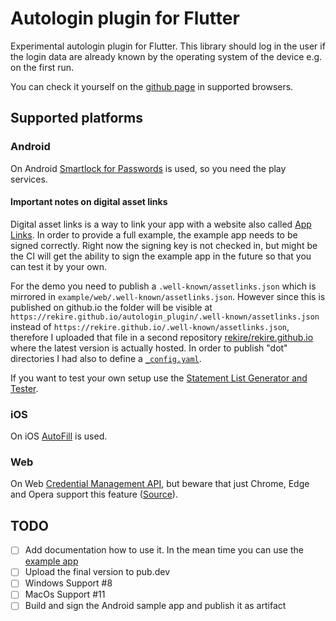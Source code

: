 # Autologin plugin for Flutter

Experimental autologin plugin for Flutter. This library should log in the user if the login data are already known by the operating system of the device e.g. on the first run.

You can check it yourself on the [github page](https://rekire.github.io/autologin_plugin/index.html) in supported browsers.

## Supported platforms
### Android
On Android [Smartlock for Passwords](https://developers.google.com/identity/smartlock-passwords/android) is used, so you need the play services.
#### Important notes on digital asset links
Digital asset links is a way to link your app with a website also called [App Links](https://developer.android.com/training/app-links/index.html).
In order to provide a full example, the example app needs to be signed correctly. Right now the signing key is not checked in, but might be the CI
will get the ability to sign the example app in the future so that you can test it by your own.

For the demo you need to publish a `.well-known/assetlinks.json` which is mirrored in `example/web/.well-known/assetlinks.json`.
However since this is published on github.io the folder will be visible at `https://rekire.github.io/autologin_plugin/.well-known/assetlinks.json`
instead of `https://rekire.github.io/.well-known/assetlinks.json`, therefore I uploaded that file in a second repository
[rekire/rekire.github.io](https://github.com/rekire/rekire.github.io) where the latest version is actually hosted. In order to publish "dot"
directories I had also to define a [`_config.yaml`](https://github.com/rekire/rekire.github.io/blob/main/_config.yaml).

If you want to test your own setup use the [Statement List Generator and Tester](https://developers.google.com/digital-asset-links/tools/generator).

### iOS
On iOS [AutoFill](https://developer.apple.com/videos/play/wwdc2018/204/) is used.
### Web
On Web [Credential Management API](https://developer.mozilla.org/en-US/docs/Web/API/Credential_Management_API), but beware that just Chrome, Edge and Opera support this feature ([Source](https://developer.mozilla.org/en-US/docs/Web/API/PasswordCredential#browser_compatibility)).

## TODO

- [ ] Add documentation how to use it. In the mean time you can use the [example app](./example)
- [ ] Upload the final version to pub.dev
- [ ] Windows Support #8
- [ ] MacOs Support #11
- [ ] Build and sign the Android sample app and publish it as artifact
